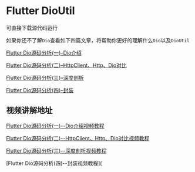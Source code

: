 # Flutter DioUtil

可直接下载源代码运行

如果你还不了解`Dio`查看如下四篇文章，将帮助你更好的理解什么`Dio`以及`DioUtil`

[Flutter Dio源码分析(一)–Dio介绍](https://www.liujunmin.com/flutter/dio_introduce.html)

[Flutter Dio源码分析(二)–HttpClient、Http、Dio对比](https://www.liujunmin.com/flutter/dio_compared.html)

[Flutter Dio源码分析(三)–深度剖析](https://www.liujunmin.com/flutter/dio_analysis.html)

[Flutter Dio源码分析(四)–封装](https://www.liujunmin.com/flutter/dio_encapsulation.html)

## 视频讲解地址

[Flutter Dio源码分析(一)--Dio介绍视频教程](https://www.bilibili.com/video/BV1cg411V74y?p=1)

[Flutter Dio源码分析(二)--HttpClient、Http、Dio对比视频教程](https://www.bilibili.com/video/BV1cg411V74y?p=2)

[Flutter Dio源码分析(三)--深度剖析视频教程](https://www.bilibili.com/video/BV1cg411V74y?p=3)

[Flutter Dio源码分析(四)--封装视频教程](